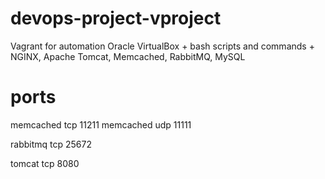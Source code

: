# devops-project-vproject
Vagrant for automation Oracle VirtualBox + bash scripts and commands + NGINX, Apache Tomcat, Memcached, RabbitMQ, MySQL

# ports
memcached 	tcp 	11211
memcached 	udp 	11111

rabbitmq 	tcp 	25672

tomcat 		tcp 	8080
